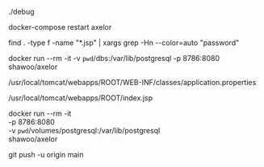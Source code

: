 ./debug

docker-compose restart axelor


find . -type f -name "*.jsp" | xargs  grep -Hn --color=auto "password"


docker run --rm -it -v `pwd`/dbs:/var/lib/postgresql -p 8786:8080  shawoo/axelor


/usr/local/tomcat/webapps/ROOT/WEB-INF/classes/application.properties

/usr/local/tomcat/webapps/ROOT/index.jsp


docker run --rm -it \
       -p 8786:8080 \
       -v `pwd`/volumes/postgresql:/var/lib/postgresql \
       shawoo/axelor



git push -u origin main
